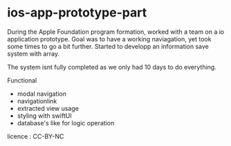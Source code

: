 # ios-app-prototype-part

During the Apple Foundation program formation, worked with a team on a io application prototype.
Goal was to have a working naviagation, yet took some times to go a bit further.
Started to developp an information save system with array.

The system isnt fully completed as we only had 10 days to do everything.

Functional 
- modal navigation
- navigationlink
- extracted view usage
- styling with swiftUI
- database's like for logic operation

licence : CC-BY-NC


